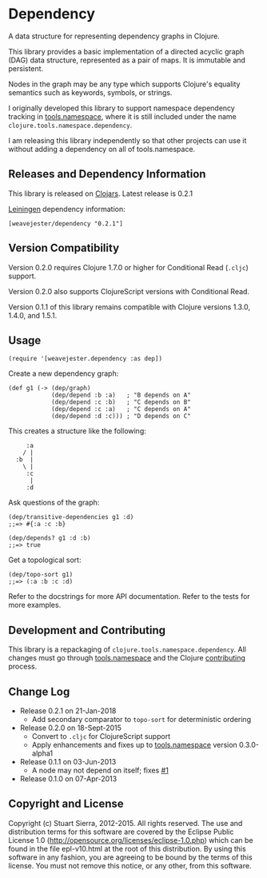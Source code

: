 # Dependency

A data structure for representing dependency graphs in Clojure.

This library provides a basic implementation of a directed acyclic
graph (DAG) data structure, represented as a pair of maps. It is
immutable and persistent.

Nodes in the graph may be any type which supports Clojure's equality
semantics such as keywords, symbols, or strings.

I originally developed this library to support namespace dependency
tracking in [tools.namespace], where it is still included under the
name `clojure.tools.namespace.dependency`.

I am releasing this library independently so that other projects can
use it without adding a dependency on all of tools.namespace.

[tools.namespace]: https://github.com/clojure/tools.namespace


## Releases and Dependency Information

This library is released on [Clojars]. Latest release is 0.2.1

[Leiningen] dependency information:

    [weavejester/dependency "0.2.1"]

[Clojars]: http://clojars.org/
[Leiningen]: http://leiningen.org/


## Version Compatibility

Version 0.2.0 requires Clojure 1.7.0 or higher for
Conditional Read (`.cljc`) support.

Version 0.2.0 also supports ClojureScript versions with
Conditional Read.

Version 0.1.1 of this library remains compatible with
Clojure versions 1.3.0, 1.4.0, and 1.5.1.


## Usage

    (require '[weavejester.dependency :as dep])

Create a new dependency graph:

    (def g1 (-> (dep/graph)
                (dep/depend :b :a)   ; "B depends on A"
                (dep/depend :c :b)   ; "C depends on B"
                (dep/depend :c :a)   ; "C depends on A"
                (dep/depend :d :c))) ; "D depends on C"

This creates a structure like the following:

         :a
        / |
      :b  |
        \ |
         :c
          |
         :d

Ask questions of the graph:

    (dep/transitive-dependencies g1 :d)
    ;;=> #{:a :c :b}

    (dep/depends? g1 :d :b)
    ;;=> true

Get a topological sort:

    (dep/topo-sort g1)
    ;;=> (:a :b :c :d)

Refer to the docstrings for more API documentation. Refer to the tests
for more examples.


## Development and Contributing

This library is a repackaging of `clojure.tools.namespace.dependency`.
All changes must go through [tools.namespace] and the Clojure
[contributing] process.


## Change Log

* Release 0.2.1 on 21-Jan-2018
  * Add secondary comparator to `topo-sort` for deterministic ordering
* Release 0.2.0 on 18-Sept-2015
  * Convert to `.cljc` for ClojureScript support
  * Apply enhancements and fixes up to [tools.namespace]
    version 0.3.0-alpha1
* Release 0.1.1 on 03-Jun-2013
  * A node may not depend on itself; fixes [#1]
* Release 0.1.0 on 07-Apr-2013

[#1]: https://github.com/stuartsierra/dependency/pull/1
[tools.namespace]: https://github.com/clojure/tools.namespace
[contributing]: http://dev.clojure.org/display/community/Contributing


## Copyright and License

Copyright (c) Stuart Sierra, 2012-2015. All rights reserved. The use
and distribution terms for this software are covered by the Eclipse
Public License 1.0 (http://opensource.org/licenses/eclipse-1.0.php)
which can be found in the file epl-v10.html at the root of this
distribution. By using this software in any fashion, you are agreeing
to be bound by the terms of this license. You must not remove this
notice, or any other, from this software.
